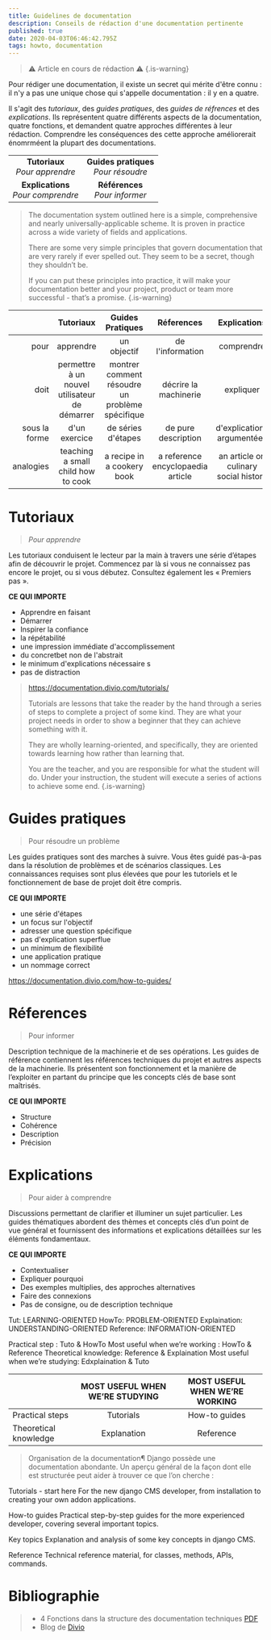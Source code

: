 ```yaml
---
title: Guidelines de documentation
description: Conseils de rédaction d'une documentation pertinente
published: true
date: 2020-04-03T06:46:42.795Z
tags: howto, documentation
---
```


> ⚠️ Article en cours de rédaction ⚠️
{.is-warning}

Pour rédiger une documentation, il existe un secret qui mérite d'être connu : il n'y a pas une unique chose qui s'appelle documentation : il y en a quatre.

Il s'agit des _tutoriaux_, des _guides pratiques_, des _guides de réfrences_ et des _explications_. Ils représentent quatre différents aspects de la documentation, quatre fonctions, et demandent quatre approches différentes à leur rédaction. Comprendre les conséquences des cette approche améliorerait énomrméent la plupart des documentations.

|||
:-:|:-:|
 **Tutoriaux**<br>_Pour apprendre_| **Guides pratiques**<br>_Pour résoudre_
 **Explications**<br>_Pour comprendre_|**Références**<br>_Pour informer_

>The documentation system outlined here is a simple, comprehensive and nearly universally-applicable scheme. It is proven in practice across a wide variety of fields and applications.
>
>There are some very simple principles that govern documentation that are very rarely if ever spelled out. They seem to be a secret, though they shouldn’t be.
>
>If you can put these principles into practice, it will make your documentation better and your project, product or team more successful - that’s a promise.
{.is-warning}


|               | Tutoriaux | Guides Pratiques | Réferences | Explications |
|--------------:|:---------:|:----------------:|:----------:|:------------:|
|          pour | apprendre |  un objectif | de l'information | comprendre |
|          doit | permettre à un nouvel utilisateur de démarrer | montrer comment résoudre un problème spécifique |  décrire la machinerie | expliquer |
| sous la forme | d'un exercice | de séries d'étapes | de pure description | d'explications argumentées | 
|     analogies |teaching a small child how to cook| a recipe in a cookery book| a reference encyclopaedia article| an article on culinary social history| 


# Tutoriaux
> _Pour apprendre_

Les tutoriaux conduisent le lecteur par la main à travers une série d’étapes afin de découvrir le projet.
Commencez par là si vous ne connaissez pas encore le projet, ou si vous débutez.
Consultez également les « Premiers pas ».

**CE QUI IMPORTE**
- Apprendre en faisant
- Démarrer
- Inspirer la confiance
- la répétabilité
- une impression immédiate d'accomplissement
- du concretbet non de l'abstrait
- le minimum d'explications nécessaire s
- pas de distraction

> https://documentation.divio.com/tutorials/
>
> Tutorials are lessons that take the reader by the hand through a series of steps to complete a project of some kind. They are what your project needs in order to show a beginner that they can achieve something with it.
>
>They are wholly learning-oriented, and specifically, they are oriented towards learning how rather than learning that.
>
>You are the teacher, and you are responsible for what the student will do. Under your instruction, the student will execute a series of actions to achieve some end.
{.is-warning}

# Guides pratiques 
> Pour résoudre un problème

Les guides pratiques sont des marches à suivre. Vous êtes guidé pas-à-pas dans la résolution de problèmes et de scénarios classiques. Les connaissances requises sont plus élevées que pour les tutoriels et le fonctionnement de base de projet doit être compris.

**CE QUI IMPORTE**
- une série d'étapes
- un focus sur l'objectif
- adresser une question spécifique
- pas d'explication superflue
- un minimum de flexibilité
- une application pratique
- un nommage correct

https://documentation.divio.com/how-to-guides/

# Réferences
> Pour informer

Description technique de la machinerie et de ses opérations.
Les guides de référence contiennent les références techniques du projet et autres aspects de la machinerie. Ils présentent son fonctionnement et la manière de l’exploiter en partant du principe que les concepts clés de base sont maîtrisés.


**CE QUI IMPORTE**
- Structure
- Cohérence
- Description
- Précision

# Explications
> Pour aider à comprendre

Discussions permettant de clarifier et illuminer un sujet particulier.
Les guides thématiques abordent des thèmes et concepts clés d’un point de vue général et fournissent des informations et explications détaillées sur les éléments fondamentaux.

**CE QUI IMPORTE**
- Contextualiser
- Expliquer pourquoi
- Des exemples multiplies, des approches alternatives
- Faire des connexions
- Pas de consigne, ou de description technique

Tut: LEARNING-ORIENTED
HowTo: PROBLEM-ORIENTED
Explaination: UNDERSTANDING-ORIENTED
Reference: INFORMATION-ORIENTED

Practical step : Tuto & HowTo
Most useful when we’re working : HowTo & Reference
Theoretical knowledge: Reference & Explaination
Most useful when we’re studying: Edxplaination & Tuto

||MOST USEFUL WHEN WE’RE STUDYING|MOST USEFUL WHEN WE’RE WORKING|
|-|:-:|:-:|
|Practical steps|Tutorials|How-to guides|
|Theoretical knowledge|Explanation|Reference|

> Organisation de la documentation¶
Django possède une documentation abondante. Un aperçu général de la façon dont elle est structurée peut aider à trouver ce que l’on cherche :


Tutorials - start here
For the new django CMS developer, from installation to creating your own addon applications.

How-to guides
Practical step-by-step guides for the more experienced developer, covering several important topics.

Key topics
Explanation and analysis of some key concepts in django CMS.

Reference
Technical reference material, for classes, methods, APIs, commands.


# Bibliographie 
 
> - 4 Fonctions dans la structure des documentation techniques [PDF](http://technicalcommunicationuk.com/wp/wp-content/uploads/2018/10/Daniele-Procida-–-Four-functions-in-the-structure-of-technical-documentation-and-why-they-matter.pdf) 
> - Blog de [Divio](http://divio.com/blog/documentation/) 